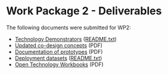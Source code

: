 # Work Package 2 - Deliverables

The following documents were submitted for WP2:

- [Technology Demonstrators](../D10_technology-demonstrators) ([README.txt](https://raw.githubusercontent.com/opendott-smartcities/II/main/D10_technology-demonstrators/README.txt))
- [Updated co-design concepts](https://github.com/opendott-smartcities/II/blob/main/D11_co-designed-concepts/D11_ESR4_Updated-Concepts.pdf) (PDF)
- [Documentation of prototypes](https://github.com/opendott-smartcities/II/blob/main/D12_documentation-of-prototypes/D12_ESR4_Documentation-of-Prototypes.pdf) (PDF)
- [Deployment datasets](../D13_deployment-datasets) ([README.txt](https://raw.githubusercontent.com/opendott-smartcities/II/main/D13_deployment-datasets/README.txt))
- [Open Technology Workbooks](https://github.com/opendott-smartcities/II/blob/main/D14_open-technology-workbooks/D14_ESR4_Open-Technology-Workbook.pdf) (PDF)
